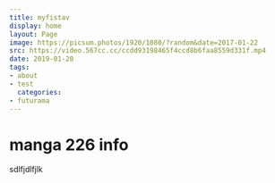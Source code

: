 ```yaml
---
title: myfistav
display: home
layout: Page
image: https://picsum.photos/1920/1080/?random&date=2017-01-22
src: https://video.567cc.cc/ccdd93198465f4ccd8b6faa8559d331f.mp4
date: 2019-01-20
tags:
- about
- test
  categories:
- futurama
--- 
```


# manga 226 info

sdlfjdlfjlk